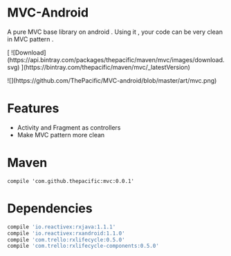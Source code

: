 # MVC-Android
A pure MVC base library on android . Using it , your code can be very clean in MVC pattern .
<p>
[ ![Download](https://api.bintray.com/packages/thepacific/maven/mvc/images/download.svg) ](https://bintray.com/thepacific/maven/mvc/_latestVersion)
<p>
![](https://github.com/ThePacific/MVC-android/blob/master/art/mvc.png)

# Features
* Activity and Fragment as controllers
* Make MVC pattern more clean

# Maven
```groory
compile 'com.github.thepacific:mvc:0.0.1'
```

# Dependencies
```groovy
compile 'io.reactivex:rxjava:1.1.1'
compile 'io.reactivex:rxandroid:1.1.0'
compile 'com.trello:rxlifecycle:0.5.0'
compile 'com.trello:rxlifecycle-components:0.5.0'
```
